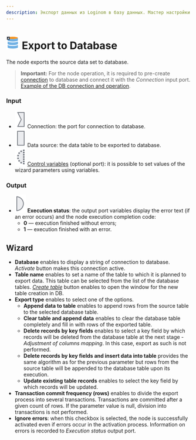```yaml
---
description: Экспорт данных из Loginom в базу данных. Мастер настройки
---
```

# ![ ](./../../images/icons/common/data-sources/db-database-export_default.svg) Export to Database

The node exports the source data set to database.

> **Important:** For the node operation, it is required to pre-create [connection](./../connections/README.md) to database and connect it with the *Connection* input port. [Example of the DB connection and operation](./../../quick-start/database.md).

### Input

* ![ ](./../../images/icons/app/node/ports/inputs/link_inactive.svg) Connection: the port for connection to database.
* ![ ](./../../images/icons/app/node/ports/inputs/table_inactive.svg) Data source: the data table to be exported to database.
* ![ ](./../../images/icons/app/node/ports/inputs-optional/variable_inactive.svg) [Control variables](./../../workflow/variables/control-variables.md) (optional port): it is possible to set values of the wizard parameters using variables.

### Output

* ![ ](./../../images/icons/app/node/ports/outputs/variable_inactive.svg) **Execution status**: the output port variables display the error text (if an error occurs) and the node execution completion code:
   * **0** — execution finished without errors;
   * **1** — execution finished with an error.

## Wizard

* **Database** enables to display a string of connection to database. *Activate* button makes this connection active.
* **Table name** enables to set a name of the table to which it is planned to export data. This table can be selected from the list of the database tables. [*Create table*](./database/new-table-design.md) button enables to open the window for the new table creation in DB.
* **Export type** enables to select one of the options.
   * **Append data to table** enables to append rows from the source table to the selected database table.
   * **Clear table and append data** enables to clear the database table completely and fill in with rows of the exported table.
   * **Delete records by key fields** enables to select a key field by which records will be deleted from the database table at the next stage - *Adjustment of columns mapping*. In this case, export as such is not performed.
   * **Delete records by key fields and insert data into table** provides the same algorithm as for the previous parameter but rows from the source table will be appended to the database table upon its execution.
   * **Update existing table records** enables to select the key field by which records will be updated.
* **Transaction commit frequency (rows)** enables to divide the export process into several transactions. Transactions are committed after a given count of rows. If the parameter value is null, division into transactions is not performed.
* **Ignore errors**: when this checkbox is selected, the node is successfully activated even if errors occur in the activation process. Information on errors is recorded to *Execution status* output port.
